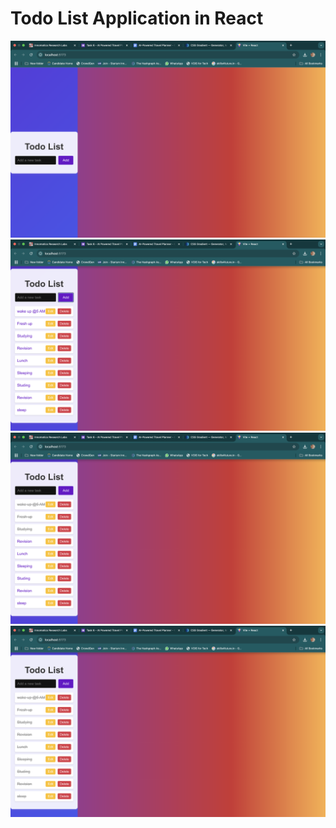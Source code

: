 # Todo List Application in React


![](Results/s-1.png)
![](Results/s-2.png)
![](Results/s-3.png)
![](Results/s-4.png)

